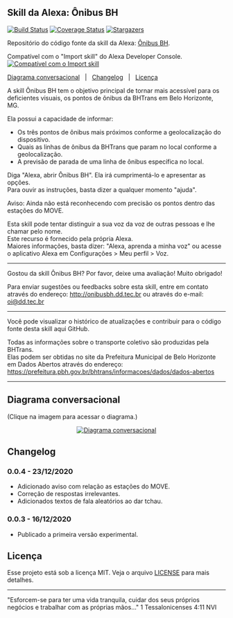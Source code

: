 
## Skill da Alexa: Ônibus BH ##

[![Build Status](https://travis-ci.com/dadeke/alexa-skill-onibus-bh.svg?branch=main)](https://travis-ci.com/github/dadeke/alexa-skill-onibus-bh)
[![Coverage Status](https://codecov.io/gh/dadeke/alexa-skill-onibus-bh/branch/main/graph/badge.svg)](https://codecov.io/gh/dadeke/alexa-skill-onibus-bh)
[![Stargazers](https://img.shields.io/github/stars/dadeke/alexa-skill-onibus-bh?style=social)](https://github.com/dadeke/alexa-skill-onibus-bh/stargazers)

Repositório do código fonte da skill da Alexa: [Ônibus BH](https://www.amazon.com.br/DD-Tecnologia-%C3%94nibus-BH/dp/B08QVDBMTF/).

Compatível com o "Import skill" do Alexa Developer Console.
[![Compatível com o Import skill](https://i.imgur.com/65L4f3f.png)](https://developer.amazon.com/alexa/console/ask/create-new-skill)

[Diagrama conversacional](#diagrama-conversacional)&nbsp;&nbsp;&nbsp;|&nbsp;&nbsp;&nbsp;[Changelog](#changelog)&nbsp;&nbsp;&nbsp;|&nbsp;&nbsp;&nbsp;[Licença](#licença)

A skill Ônibus BH tem o objetivo principal de tornar mais acessível para os deficientes visuais, os pontos de ônibus da BHTrans em Belo Horizonte, MG.

Ela possui a capacidade de informar:

- Os três pontos de ônibus mais próximos conforme a geolocalização do dispositivo.
- Quais as linhas de ônibus da BHTrans que param no local conforme a geolocalização.
- A previsão de parada de uma linha de ônibus específica no local.

Diga "Alexa, abrir Ônibus BH". Ela irá cumprimentá-lo e apresentar as opções.  
Para ouvir as instruções, basta dizer a qualquer momento "ajuda".

Aviso: Ainda não está reconhecendo com precisão os pontos dentro das estações do MOVE.

Esta skill pode tentar distinguir a sua voz da voz de outras pessoas e lhe chamar pelo nome.  
Este recurso é fornecido pela própria Alexa.  
Maiores informações, basta dizer: "Alexa, aprenda a minha voz" ou acesse o aplicativo Alexa em Configurações > Meu perfil > Voz.

----------------

Gostou da skill Ônibus BH? Por favor, deixe uma avaliação! Muito obrigado!

Para enviar sugestões ou feedbacks sobre esta skill, entre em contato através do endereço: http://onibusbh.dd.tec.br ou através do e-mail: oi@dd.tec.br

----------------

Você pode visualizar o histórico de atualizações e contribuir para o código fonte desta skill aqui  GitHub.


Todas as informações sobre o transporte coletivo são produzidas pela BHTrans.  
Elas podem ser obtidas no site da Prefeitura Municipal de Belo Horizonte em Dados Abertos através do endereço:  
https://prefeitura.pbh.gov.br/bhtrans/informacoes/dados/dados-abertos

--------------

## Diagrama conversacional ##
(Clique na imagem para acessar o diagrama.)
[<p align="center">![Diagrama conversacional](https://i.imgur.com/XFiT9UF.png)</p>](https://whimsical.com/onibus-bh-SQaY6eQrdkX4TG8V5G759P)

## Changelog ##

### 0.0.4 - 23/12/2020 ###
- Adicionado aviso com relação as estações do MOVE.
- Correção de respostas irrelevantes.
- Adicionados textos de fala aleatórios ao dar tchau.

### 0.0.3 - 16/12/2020 ###
- Publicado a primeira versão experimental.

## Licença ##

Esse projeto está sob a licença MIT. Veja o arquivo [LICENSE](LICENSE.txt) para mais detalhes.

----------------

"Esforcem-se para ter uma vida tranquila, cuidar dos seus próprios negócios e trabalhar com as próprias mãos..." 1 Tessalonicenses 4:11 NVI
